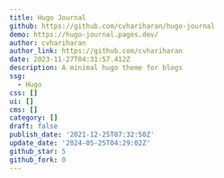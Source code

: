 ```yaml
---
title: Hugo Journal
github: https://github.com/cvhariharan/hugo-journal
demo: https://hugo-journal.pages.dev/
author: cvhariharan
author_link: https://github.com/cvhariharan
date: 2023-11-27T04:31:57.412Z
description: A minimal hugo theme for blogs
ssg:
  - Hugo
css: []
ui: []
cms: []
category: []
draft: false
publish_date: '2021-12-25T07:32:50Z'
update_date: '2024-05-25T04:29:02Z'
github_star: 5
github_fork: 0
---
```

